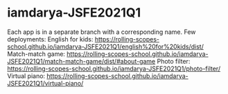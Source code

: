 # iamdarya-JSFE2021Q1
Each app is in a separate branch with a corresponding name.
Few deployments: 
English for kids: https://rolling-scopes-school.github.io/iamdarya-JSFE2021Q1/english%20for%20kids/dist/
Match-match game: https://rolling-scopes-school.github.io/iamdarya-JSFE2021Q1/match-match-game/dist/#about-game
Photo filter: https://rolling-scopes-school.github.io/iamdarya-JSFE2021Q1/photo-filter/
Virtual piano: https://rolling-scopes-school.github.io/iamdarya-JSFE2021Q1/virtual-piano/

